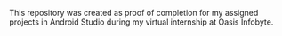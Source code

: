This repository was created as proof of completion for my assigned projects in Android Studio during my virtual internship at Oasis Infobyte.
